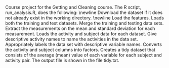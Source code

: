 Course project for the Getting and Cleaning course. The R script, run_analysis.R, does the following:
\newline
Download the dataset if it does not already exist in the working directory.
\newline
Load the features.
Loads both the training and test datasets.
Merge the training and testing data sets.
Extract the measurements on the mean and standard deviation for each measurement.
Loads the activity and subject data for each dataset.
Give descriptive activity names to name the activities in the data set.
Appropriately labels the data set with descriptive variable names.
Converts the activity and subject columns into factors.
Creates a tidy dataset that consists of the average (mean) value of each variable for each subject and activity pair.
The output file is shown in the file tidy.txt.
